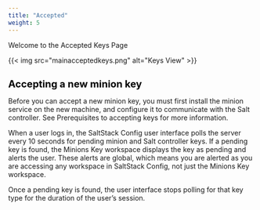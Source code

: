 ```yaml
---
title: "Accepted"
weight: 5
---
```


Welcome to the Accepted Keys Page

{{< img src="mainacceptedkeys.png" alt="Keys View" >}}

<h1 style="color:black;font-size:20px;">Accepting a new minion key</h1>

Before you can accept a new minion key, you must first install the minion service on the new machine, and configure it to communicate with the Salt controller. See Prerequisites to accepting keys for more information.

When a user logs in, the SaltStack Config user interface polls the server every 10 seconds for pending minion and Salt controller keys. If a pending key is found, the Minions Key workspace displays the key as pending and alerts the user. These alerts are global, which means you are alerted as you are accessing any workspace in SaltStack Config, not just the Minions Key workspace.

Once a pending key is found, the user interface stops polling for that key type for the duration of the user’s session.